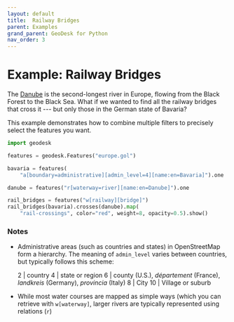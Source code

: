```yaml
---
layout: default
title:  Railway Bridges
parent: Examples
grand_parent: GeoDesk for Python
nav_order: 3
---
```


# Example: Railway Bridges

The [Danube](https://www.openstreetmap.org/relation/89652) is the second-longest river in Europe, flowing from the Black Forest to the Black Sea. What if we wanted to find all the railway bridges that cross it --- but only those in the German state of Bavaria?

This example demonstrates how to combine multiple filters to precisely select the features you want.

```python
import geodesk

features = geodesk.Features("europe.gol")

bavaria = features(
    "a[boundary=administrative][admin_level=4][name:en=Bavaria]").one

danube = features("r[waterway=river][name:en=Danube]").one

rail_bridges = features("w[railway][bridge]")
rail_bridges(bavaria).crosses(danube).map(
    "rail-crossings", color="red", weight=8, opacity=0.5).show()
```

### Notes

- Administrative areas (such as countries and states) in OpenStreetMap form a hierarchy.
  The meaning of `admin_level` varies between countries, but typically follows this scheme:

  2  | country
  4  | state or region
  6  | county (U.S.), *département* (France), *landkreis* (Germany), *provincia* (Italy) 
  8  | City
  10 | Village or suburb

- While most water courses are mapped as simple ways (which you can retrieve with `w[waterway]`, larger rivers are typically represented using relations (`r`)
